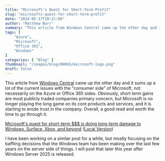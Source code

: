 ```yaml
---
title: "Microsoft's Quest for Short-Term Profit"
slug: "microsofts-quest-for-short-term-profit"
date: "2024-05-17T18:21:00"
author: "Matthew Burr"
summary: "This article from Windows Central came up the other day and it sums up a lot of the current issues with the consumer side of Microsoft, not necessarily on the Azure or Office 365 sides. Obviously, short term gains are most publicly traded companies primary concern, but Microsoft is no longer playing the long game on its core products and services, and it is starting to erode trust in the company. Overall, a good read and worth the time to go through it."
tags: [
    "Azure",
    "Microsoft",
    "Office 365",
    "Windows"
]
categories: [ "Blog" ]
thumbnail: "/images/blog/00065/microsoft-logo.png"
draft: false
---
```


This article from [Windows Central](https://www.windowscentral.com/) came up the other day and it sums up a lot of the current issues with the "consumer side" of Microsoft, not necessarily on the Azure or Office 365 sides. Obviously, short term gains are most publicly traded companies primary concern, but Microsoft is no longer playing the long game on its core products and services, and it is starting to erode trust in the company. Overall, a good read and worth the time to go through it.

[Microsoft's quest for short-term $$$ is doing long-term damage to Windows, Surface, Xbox, and beyond](https://www.windowscentral.com/microsoft/microsofts-quest-for-short-term-dollardollardollar-is-doing-long-term-damage-to-windows-surface-xbox-and-beyond) ([Local Version](/docs/blog/00065/microsofts_quest_for_short-term_profit.pdf))

I have been working on a similar post for a while, but mostly focusing on the baffling decisions that the Windows team has been making over the last few years on the server side of things. I will post that later this year after Windows Server 2025 is released.
